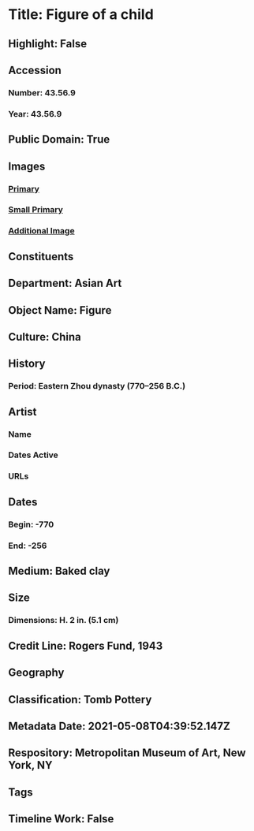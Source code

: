 # Title: Figure of a child
## Highlight: False
## Accession
### Number: 43.56.9
### Year: 43.56.9
## Public Domain: True
## Images
### [Primary](https://images.metmuseum.org/CRDImages/as/original/LC-43_56_9_001.jpg)
### [Small Primary](https://images.metmuseum.org/CRDImages/as/web-large/LC-43_56_9_001.jpg)
### [Additional Image](https://images.metmuseum.org/CRDImages/as/original/LC-43_56_9_002.jpg)
## Constituents
## Department: Asian Art
## Object Name: Figure
## Culture: China
## History
### Period: Eastern Zhou dynasty (770–256 B.C.)
## Artist
### Name
### Dates Active
### URLs
## Dates
### Begin: -770
### End: -256
## Medium: Baked clay
## Size
### Dimensions: H. 2 in. (5.1 cm)
## Credit Line: Rogers Fund, 1943
## Geography
## Classification: Tomb Pottery
## Metadata Date: 2021-05-08T04:39:52.147Z
## Respository: Metropolitan Museum of Art, New York, NY
## Tags
## Timeline Work: False